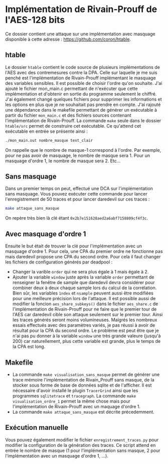# Implémentation de Rivain-Prouff de l'AES-128 bits

Ce dossier contient une attaque sur une implémentation avec masquage disponible à cette adresse : https://github.com/coron/htable.

## htable

Le dossier `htable` contient le code source de plusieurs implémentations de l'AES avec des contremesures contre la DPA. Celle sur laquelle je me suis penché est l'implémentation de Rivain-Prouff implémentant le masquage des variables sensibles. Il est possible de choisir l'ordre qu'on souhaite. J'ai ajouté le fichier mon_main.c permettant de n'exécuter que cette implémentation et d'obtenir en sortie du programme seulement le chiffré. J'ai également changé quelques fichiers pour supprimer les informations et les options en plus que je ne souhaitait pas prendre en compte. J'ai rajouté une dépendance dans le makefile permettant de générer un exécutable à partir du fichier `mon_main.c` et des fichiers sources contenant l'implémentation de Rivain-Prouff. La commande `make` seule dans le dossier `htable/src` permet de construire cet exécutable. Ce qu'attend cet exécutable en entrée se présente ainsi :

```bash
./mon_main.out nombre_masque text_clair
```

On rappelle que le nombre de masque-1 correspond à l'ordre. Par exemple, pour ne pas avoir de masquage, le nombre de masque sera 1. Pour un masquage d'ordre 1, le nombre de masque sera 2. Etc...

## Sans masquage

Dans un premier temps on peut, effectué une DCA sur l'implémentation sans masquage. Vous pouvez exécuter cette commande pour lancer l'enregistrement de 50 traces et pour lancer daredevil sur ces traces :

```bash
make attaque_sans_masque
```

On repère très bien là clé étant `0x2b7e151628aed2a6abf7158809cf4f3c`.

## Avec masquage d'ordre 1

Ensuite le but était de trouver la clé pour l'implémentation avec un masquage d'ordre 1. Pour cela, une CPA du premier ordre ne fonctionne pas mais daredevil propose une CPA du second ordre. Pour cela il faut changer les fichiers de configuration générés par deadpool :
* Changer la varible `order` qui ne sera plus égale à 1 mais égale à 2.
* Ajouter la variable `window` juste après la variable `order` permettant de renseigner la fenêtre de sample que daredevil devra considérer pour combiner deux à deux chaque sample lors du calcul de la corrélation.
Bien sûr, les variables `ìndex` et `nsample` peuvent aussi être modifiées pour une meilleure précision lors de l'attaque. Il est possible aussi de modifier la foncion `aes_share_subkeys()` dans le fichier `aes_share.c` de l'implémentation de Rivain-Prouff pour ne faire que le premier tour de l'AES car daredevil cible son attaque seulement sur le premier tour. Ainsi les traces générés seront moins volumineuses.
Malgrés les nombreux essais effectués avec des paramètres variés, je pas réussi à avoir de résultat pour la CPA du second ordre. Le problème est peut être que je n'ai pas pu donner à la variable `window` une très grande valeure (jusqu'à 200) car naturellement, plus cette variable est grande, plus le temps de la CPA est long.

## Makefile

* La commande `make visualisation_sans_masque` permet de générer une trace mémoire l'implémentation de Rivain_Prouff sans masque, de la stocker sous forme de base de données sqlite et de l'afficher. Il est nécessaire d'avoir installé le plugin `TracerGrind` ainsi que les programmes `sqlitetrace` et `tracegraph`. La commande `make visualisation_ordre_1` permet la même chose mais pour l'implémentation de Rivain-Prouff avec un maquage d'ordre 1.
* La commande `make attaque_sans_masque` est décrite précedemment. 

## Exécution manuelle

Vous pouvez également modifier le fichier `enregistrement_traces.py` pour modifier la configuration de la génération des traces. Ce script attend en entrée le nombre de masque (1 pour l'implémentation sans masque, 2 pour l'implémentation avec un masquage d'ordre 1, ...).